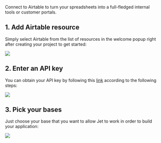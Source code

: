[comment]: # ($page_title=Airtable)

Connect to Airtable to turn your spreadsheets into a full-fledged internal tools or customer portals.

## 1. Add Airtable resource

Simply select Airtable from the list of resources in the welcome popup right after creating your project to get started:

![](https://gblobscdn.gitbook.com/assets%2F-LQ08RFAKZvFADEiXKFy%2F-M_oDk5csLQhJlI0BAmB%2F-M_oDtUAYB3SUEQUMHv3%2F%D0%97%D0%B0%D0%BF%D0%B8%D1%81%D1%8C%20%D1%8D%D0%BA%D1%80%D0%B0%D0%BD%D0%B0%202021-05-16%20%D0%B2%2010.44.48.gif?alt=media&token=6bd3cc5f-281b-4bb1-aeab-aaaff9bb906c)

## 2. Enter an API key

You can obtain your API key by following this [link](https://airtable.com/account) according to the following steps:

![](https://gblobscdn.gitbook.com/assets%2F-LQ08RFAKZvFADEiXKFy%2F-M_o2BOtzndkwPgjV6or%2F-M_o3SYQiozxDKj0UWmX%2F%D0%97%D0%B0%D0%BF%D0%B8%D1%81%D1%8C%20%D1%8D%D0%BA%D1%80%D0%B0%D0%BD%D0%B0%202021-05-16%20%D0%B2%2010.14.40.gif?alt=media&token=281cc5d3-ea09-477a-a525-c2156b71819c)

## 3. Pick your bases

Just choose your base that you want to allow Jet to work in order to build your application:

![](https://gblobscdn.gitbook.com/assets%2F-LQ08RFAKZvFADEiXKFy%2F-MjZdiERzPHVZS16HiGZ%2F-MjZeHgqGqnz1ZrfYJmb%2Ftestgif17.gif?alt=media&token=3ff841b9-16d7-48f9-a9af-35dc9f8fc0a5)



